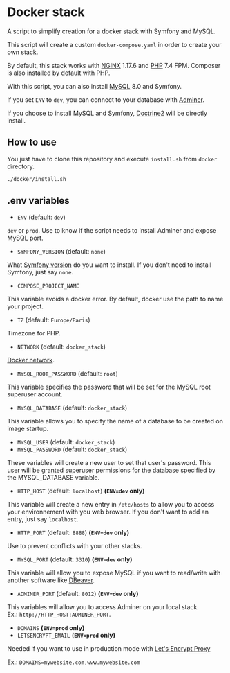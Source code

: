 # Docker stack

A script to simplify creation for a docker stack with Symfony and MySQL.

This script will create a custom `docker-compose.yaml` in order to
create your own stack.

By default, this stack works with [NGINX](https://www.nginx.com/) 1.17.6
and [PHP](https://www.php.net/) 7.4 FPM. Composer is also installed by
default with PHP.

With this script, you can also install [MySQL](https://www.mysql.com/)
8.0 and Symfony.

If you set `ENV` to `dev`, you can connect to your database with
[Adminer](https://www.adminer.org/).

If you choose to install MySQL and Symfony,
[Doctrine2](https://www.doctrine-project.org/) will be directly install.

## How to use

You just have to clone this repository and execute `install.sh` from
`docker` directory.

```bash
./docker/install.sh
```

## .env variables

- `ENV` (default: `dev`)

`dev` or `prod`. Use to know if the script needs to install Adminer and
expose MySQL port.

- `SYMFONY_VERSION` (default: `none`)

What [Symfony version](https://symfony.com/doc/current/setup.html) do
you want to install. If you don't need to install Symfony, just say
`none`.

- `COMPOSE_PROJECT_NAME`

This variable avoids a docker error. By default, docker use the path to
name your project.

- `TZ` (default: `Europe/Paris`)

Timezone for PHP.

- `NETWORK` (default: `docker_stack`)

[Docker network](https://docs.docker.com/network/).

- `MYSQL_ROOT_PASSWORD` (default: `root`)

This variable specifies the password that will be set for the MySQL root
superuser account.

- `MYSQL_DATABASE` (default: `docker_stack`)

This variable allows you to specify the name of a database to be created
on image startup.

- `MYSQL_USER` (default: `docker_stack`)
- `MYSQL_PASSWORD` (default: `docker_stack`)

These variables will create a new user to set that user's password. This
user will be granted superuser permissions for the database specified by
the MYSQL_DATABASE variable.

- `HTTP_HOST` (default: `localhost`) **(`ENV=dev` only)**

This variable will create a new entry in `/etc/hosts` to allow you to
access your environnement with you web browser. If you don't want to add
an entry, just say `localhost`.

- `HTTP_PORT` (default: `8888`) **(`ENV=dev` only)**

Use to prevent conflicts with your other stacks.

- `MYSQL_PORT` (default: `3310`) **(`ENV=dev` only)**

This variable will allow you to expose MySQL if you want to read/write
with another software like [DBeaver](https://dbeaver.io/).

- `ADMINER_PORT` (default: `8012`) **(`ENV=dev` only)**

This variables will allow you to access Adminer on your local stack.    
Ex.: `http://HTTP_HOST:ADMINER_PORT`.

- `DOMAINS` **(`ENV=prod` only)**
- `LETSENCRYPT_EMAIL` **(`ENV=prod` only)**

Needed if you want to use in production mode with
[Let's Encrypt Proxy](https://github.com/evertramos/docker-compose-letsencrypt-nginx-proxy-companion)

Ex.: `DOMAINS=mywebsite.com,www.mywebsite.com`
